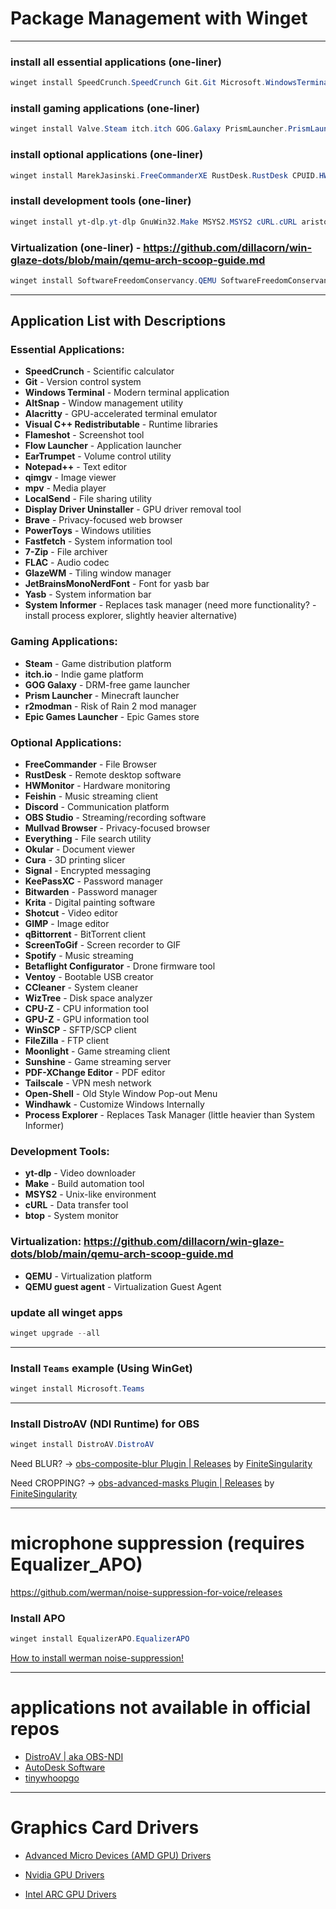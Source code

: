 # Package Management with Winget

---

### install all essential applications (one-liner)
```powershell
winget install SpeedCrunch.SpeedCrunch Git.Git Microsoft.WindowsTerminal AltSnap.AltSnap Alacritty.Alacritty Microsoft.VCRedist.2015+.x64 AmN.yasb Flameshot.Flameshot Flow-Launcher.Flow-Launcher File-New-Project.EarTrumpet Notepad++.Notepad++ qimgv.qimgv mpv.net LocalSend.LocalSend DisplayDriverUninstaller.DisplayDriverUninstaller Brave.Brave Microsoft.PowerToys Fastfetch-cli.Fastfetch 7zip.7zip xiph.flac glzr-io.glazewm karlstav.cava DEVCOM.JetBrainsMonoNerdFont WinsiderSS.SystemInformer
```

### install gaming applications (one-liner)
```powershell
winget install Valve.Steam itch.itch GOG.Galaxy PrismLauncher.PrismLauncher ebkr.r2modman EpicGames.EpicGamesLauncher
```

### install optional applications (one-liner)
```powershell
winget install MarekJasinski.FreeCommanderXE RustDesk.RustDesk CPUID.HWMonitor jeffvli.Feishin Discord.Discord OBSProject.OBSStudio MullvadVPN.MullvadBrowser voidtools.Everything KDE.Okular Ultimaker.Cura OpenWhisperSystems.Signal KeePassXCTeam.KeePassXC Bitwarden.Bitwarden KDE.Krita Meltytech.Shotcut GIMP.GIMP qBittorrent.qBittorrent NickeManarin.ScreenToGif Spotify.Spotify Betaflight.Betaflight-Configurator Ventoy.Ventoy Piriform.CCleaner AntibodySoftware.WizTree CPUID.CPU-Z TechPowerUp.GPU-Z WinSCP.WinSCP TimKosse.FileZilla.Client MoonlightGameStreamingProject.Moonlight LizardByte.Sunshine TrackerSoftware.PDF-XChangeEditor Tailscale.Tailscale Open-Shell.Open-Shell-Menu RamenSoftware.Windhawk Microsoft.Sysinterals.ProcessExplorer
```

### install development tools (one-liner)
```powershell
winget install yt-dlp.yt-dlp GnuWin32.Make MSYS2.MSYS2 cURL.cURL aristocratos.btop4win
```

### Virtualization (one-liner) - https://github.com/dillacorn/win-glaze-dots/blob/main/qemu-arch-scoop-guide.md
```powershell
winget install SoftwareFreedomConservancy.QEMU SoftwareFreedomConservancy.QEMUGuestAgent
```

---

## Application List with Descriptions

### Essential Applications:
- **SpeedCrunch** - Scientific calculator
- **Git** - Version control system
- **Windows Terminal** - Modern terminal application
- **AltSnap** - Window management utility
- **Alacritty** - GPU-accelerated terminal emulator
- **Visual C++ Redistributable** - Runtime libraries
- **Flameshot** - Screenshot tool
- **Flow Launcher** - Application launcher
- **EarTrumpet** - Volume control utility
- **Notepad++** - Text editor
- **qimgv** - Image viewer
- **mpv** - Media player
- **LocalSend** - File sharing utility
- **Display Driver Uninstaller** - GPU driver removal tool
- **Brave** - Privacy-focused web browser
- **PowerToys** - Windows utilities
- **Fastfetch** - System information tool
- **7-Zip** - File archiver
- **FLAC** - Audio codec
- **GlazeWM** - Tiling window manager
- **JetBrainsMonoNerdFont** - Font for yasb bar
- **Yasb** - System information bar
- **System Informer** - Replaces task manager (need more functionality? - install process explorer, slightly heavier alternative)

### Gaming Applications:
- **Steam** - Game distribution platform
- **itch.io** - Indie game platform
- **GOG Galaxy** - DRM-free game launcher
- **Prism Launcher** - Minecraft launcher
- **r2modman** - Risk of Rain 2 mod manager
- **Epic Games Launcher** - Epic Games store

### Optional Applications:
- **FreeCommander** - File Browser
- **RustDesk** - Remote desktop software
- **HWMonitor** - Hardware monitoring
- **Feishin** - Music streaming client
- **Discord** - Communication platform
- **OBS Studio** - Streaming/recording software
- **Mullvad Browser** - Privacy-focused browser
- **Everything** - File search utility
- **Okular** - Document viewer
- **Cura** - 3D printing slicer
- **Signal** - Encrypted messaging
- **KeePassXC** - Password manager
- **Bitwarden** - Password manager
- **Krita** - Digital painting software
- **Shotcut** - Video editor
- **GIMP** - Image editor
- **qBittorrent** - BitTorrent client
- **ScreenToGif** - Screen recorder to GIF
- **Spotify** - Music streaming
- **Betaflight Configurator** - Drone firmware tool
- **Ventoy** - Bootable USB creator
- **CCleaner** - System cleaner
- **WizTree** - Disk space analyzer
- **CPU-Z** - CPU information tool
- **GPU-Z** - GPU information tool
- **WinSCP** - SFTP/SCP client
- **FileZilla** - FTP client
- **Moonlight** - Game streaming client
- **Sunshine** - Game streaming server
- **PDF-XChange Editor** - PDF editor
- **Tailscale** - VPN mesh network
- **Open-Shell** - Old Style Window Pop-out Menu
- **Windhawk** - Customize Windows Internally
- **Process Explorer** - Replaces Task Manager (little heavier than System Informer)

### Development Tools:
- **yt-dlp** - Video downloader
- **Make** - Build automation tool
- **MSYS2** - Unix-like environment
- **cURL** - Data transfer tool
- **btop** - System monitor

### Virtualization: https://github.com/dillacorn/win-glaze-dots/blob/main/qemu-arch-scoop-guide.md
- **QEMU** - Virtualization platform
- **QEMU guest agent** - Virtualization Guest Agent

### update all winget apps
```powershell
winget upgrade --all
```

---

### Install `Teams` example (**Using WinGet**)
```powershell
winget install Microsoft.Teams
```

---
### Install DistroAV (NDI Runtime) for OBS
```powershell
winget install DistroAV.DistroAV
```

Need BLUR? -> [obs-composite-blur Plugin | Releases](https://github.com/FiniteSingularity/obs-composite-blur/releases) by [FiniteSingularity](https://github.com/FiniteSingularity)

Need CROPPING? -> [obs-advanced-masks Plugin | Releases](https://github.com/FiniteSingularity/obs-advanced-masks/releases) by [FiniteSingularity](https://github.com/FiniteSingularity)

---

# microphone suppression (requires Equalizer_APO)
https://github.com/werman/noise-suppression-for-voice/releases

### Install APO
```powershell
winget install EqualizerAPO.EqualizerAPO
```

[How to install werman noise-suppression!](https://github.com/dillacorn/win-glaze-dots/blob/main/mic_suppression_apo.md)

---

# applications not available in official repos
- [DistroAV | aka OBS-NDI](https://github.com/DistroAV/DistroAV)
- [AutoDesk Software](https://manage.autodesk.com/login?t=/products)
- [tinywhoopgo](https://tinywhoopgo.com/)

---

# Graphics Card Drivers
- [Advanced Micro Devices (AMD GPU) Drivers](https://www.amd.com/en/support/download/drivers.html)
- [Nvidia GPU Drivers](https://www.nvidia.com/en-us/drivers/)

- [Intel ARC GPU Drivers](https://www.intel.com/content/www/us/en/download/785597/intel-arc-iris-xe-graphics-windows.html)



